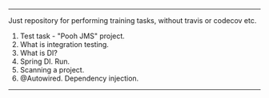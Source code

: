 -------------------
Just repository for performing training tasks, without travis or codecov etc.
1. Test task - "Pooh JMS" project.
2. What is integration testing.
3. What is DI?
4. Spring DI. Run.
5. Scanning a project.
6. @Autowired. Dependency injection.
-------------------